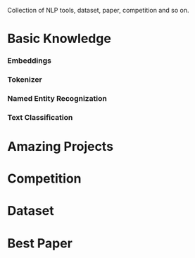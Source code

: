 
Collection of NLP tools, dataset, paper, competition and so on.


# Basic Knowledge
### Embeddings
### Tokenizer
### Named Entity Recognization
### Text Classification 

# Amazing Projects
### 

# Competition

# Dataset

# Best Paper

